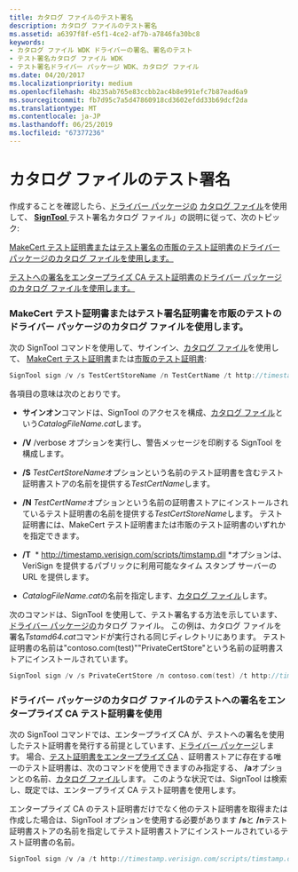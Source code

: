 ```yaml
---
title: カタログ ファイルのテスト署名
description: カタログ ファイルのテスト署名
ms.assetid: a6397f8f-e5f1-4ce2-af7b-a7846fa30bc8
keywords:
- カタログ ファイル WDK ドライバーの署名、署名のテスト
- テスト署名カタログ ファイル WDK
- テスト署名ドライバー パッケージ WDK、カタログ ファイル
ms.date: 04/20/2017
ms.localizationpriority: medium
ms.openlocfilehash: 4b235ab765e83ccbb2ac4b8e991efc7b87ead6a9
ms.sourcegitcommit: fb7d95c7a5d47860918cd3602efdd33b69dcf2da
ms.translationtype: MT
ms.contentlocale: ja-JP
ms.lasthandoff: 06/25/2019
ms.locfileid: "67377236"
---
```

# <a name="test-signing-a-catalog-file"></a>カタログ ファイルのテスト署名


作成することを確認したら、[ドライバー パッケージの](driver-packages.md) [カタログ ファイル](catalog-files.md)を使用して、 [ **SignTool** ](https://docs.microsoft.com/windows-hardware/drivers/devtest/signtool)テスト署名カタログ ファイル」の説明に従って、次のトピック:

[MakeCert テスト証明書またはテスト署名の市販のテスト証明書のドライバー パッケージのカタログ ファイルを使用します。](#using-a-makecert-test-certificate-or-commercial-test-certificate-to-te)

[テストへの署名をエンタープライズ CA テスト証明書のドライバー パッケージのカタログ ファイルを使用します。](#using-an-enterprise-ca-test-certificate-to-test-sign-a-driver-package-)

### <a href="" id="using-a-makecert-test-certificate-or-commercial-test-certificate-to-te"></a> MakeCert テスト証明書またはテスト署名証明書を市販のテストのドライバー パッケージのカタログ ファイルを使用します。

次の SignTool コマンドを使用して、サインイン、[カタログ ファイル](catalog-files.md)を使用して、 [MakeCert テスト証明書](makecert-test-certificate.md)または[市販のテスト証明書](commercial-test-certificate.md):

```cpp
SignTool sign /v /s TestCertStoreName /n TestCertName /t http://timestamp.verisign.com/scripts/timstamp.dll CatalogFileName.cat
```

各項目の意味は次のとおりです。

-   **サインオン**コマンドは、SignTool のアクセスを構成、[カタログ ファイル](catalog-files.md)という*CatalogFileName.cat*します。

-   **/V** /verbose オプションを実行し、警告メッセージを印刷する SignTool を構成します。

-   **/S** *TestCertStoreName*オプションという名前のテスト証明書を含むテスト証明書ストアの名前を提供する*TestCertName*します。

-   **/N** *TestCertName*オプションという名前の証明書ストアにインストールされているテスト証明書の名前を提供する*TestCertStoreName*します。 テスト証明書には、MakeCert テスト証明書または市販のテスト証明書のいずれかを指定できます。

-   **/T**  * http://timestamp.verisign.com/scripts/timstamp.dll *オプションは、VeriSign を提供するパブリックに利用可能なタイム スタンプ サーバーの URL を提供します。

-   *CatalogFileName.cat*の名前を指定します、[カタログ ファイル](catalog-files.md)します。

次のコマンドは、SignTool を使用して、テスト署名する方法を示しています、[ドライバー パッケージの](driver-packages.md)カタログ ファイル。 この例は、カタログ ファイルを署名*Tstamd64.cat*コマンドが実行される同じディレクトリにあります。 テスト証明書の名前は"contoso.com(test)""PrivateCertStore"という名前の証明書ストアにインストールされています。

```cpp
SignTool sign /v /s PrivateCertStore /n contoso.com(test) /t http://timestamp.verisign.com/scripts/timstamp.dll tstamd64.cat
```

### <a href="" id="using-an-enterprise-ca-test-certificate-to-test-sign-a-driver-package-"></a> ドライバー パッケージのカタログ ファイルのテストへの署名をエンタープライズ CA テスト証明書を使用

次の SignTool コマンドでは、エンタープライズ CA が、テストへの署名を使用したテスト証明書を発行する前提としています、[ドライバー パッケージ](driver-packages.md)します。 場合、[テスト証明書をエンタープライズ CA](enterprise-ca-test-certificate.md) 、証明書ストアに存在する唯一のテスト証明書は、次のコマンドを使用できますのみ指定する、 **/a**オプションとの名前、[カタログ ファイル](catalog-files.md)します。 このような状況では、SignTool は検索し、既定では、エンタープライズ CA テスト証明書を使用します。

エンタープライズ CA のテスト証明書だけでなく他のテスト証明書を取得または作成した場合は、SignTool オプションを使用する必要があります **/s**と **/n**テスト証明書ストアの名前を指定してテスト証明書ストアにインストールされているテスト証明書の名前。

```cpp
SignTool sign /v /a /t http://timestamp.verisign.com/scripts/timstamp.dll CatalogFileName.cat
```

 

 





